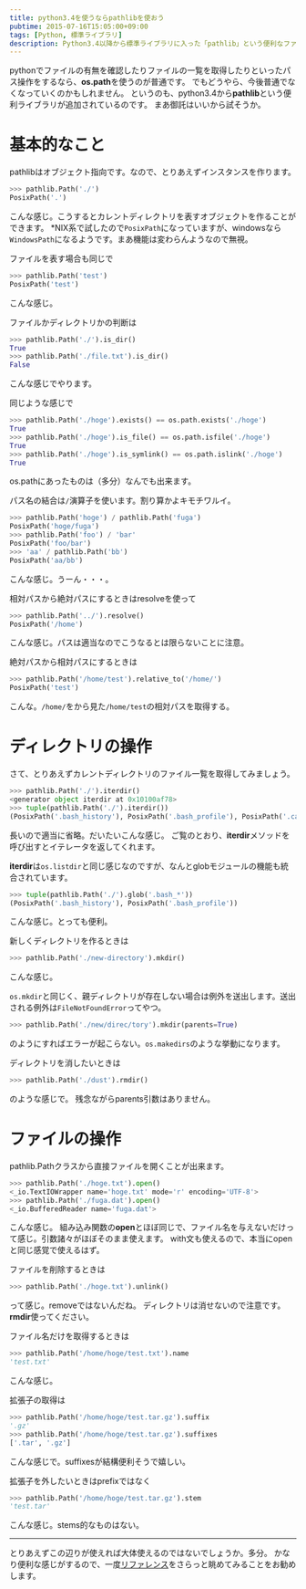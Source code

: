 ```yaml
---
title: python3.4を使うならpathlibを使おう
pubtime: 2015-07-16T15:05:00+09:00
tags: [Python, 標準ライブラリ]
description: Python3.4以降から標準ライブラリに入った「pathlib」という便利なファイルパス操作用のライブラリの解説です。かなり便利です。
---
```


pythonでファイルの有無を確認したりファイルの一覧を取得したりといったパス操作をするなら、**os.path**を使うのが普通です。
でもどうやら、今後普通でなくなっていくのかもしれません。
というのも、python3.4から**pathlib**という便利ライブラリが追加されているのです。
まあ御託はいいから試そうか。

# 基本的なこと
pathlibはオブジェクト指向です。なので、とりあえずインスタンスを作ります。
``` python
>>> pathlib.Path('./')
PosixPath('.')
```
こんな感じ。こうするとカレントディレクトリを表すオブジェクトを作ることができます。
\*NIX系で試したので`PosixPath`になっていますが、windowsなら`WindowsPath`になるようです。まあ機能は変わらんようなので無視。

ファイルを表す場合も同じで
``` python
>>> pathlib.Path('test')
PosixPath('test')
```
こんな感じ。

ファイルかディレクトリかの判断は
``` python
>>> pathlib.Path('./').is_dir()
True
>>> pathlib.Path('./file.txt').is_dir()
False
```
こんな感じでやります。

同じような感じで
``` python
>>> pathlib.Path('./hoge').exists() == os.path.exists('./hoge')
True
>>> pathlib.Path('./hoge').is_file() == os.path.isfile('./hoge')
True
>>> pathlib.Path('./hoge').is_symlink() == os.path.islink('./hoge')
True
```
os.pathにあったものは（多分）なんでも出来ます。

パス名の結合は`/`演算子を使います。割り算かよキモチワルイ。
``` python
>>> pathlib.Path('hoge') / pathlib.Path('fuga')
PosixPath('hoge/fuga')
>>> pathlib.Path('foo') / 'bar'
PosixPath('foo/bar')
>>> 'aa' / pathlib.Path('bb')
PosixPath('aa/bb')
```
こんな感じ。うーん・・・。

相対パスから絶対パスにするときはresolveを使って
``` python
>>> pathlib.Path('../').resolve()
PosixPath('/home')
```
こんな感じ。パスは適当なのでこうなるとは限らないことに注意。

絶対パスから相対パスにするときは
``` python
>>> pathlib.Path('/home/test').relative_to('/home/')
PosixPath('test')
```
こんな。`/home/`をから見た`/home/test`の相対パスを取得する。

# ディレクトリの操作
さて、とりあえずカレントディレクトリのファイル一覧を取得してみましょう。
``` python
>>> pathlib.Path('./').iterdir()
<generator object iterdir at 0x10100af78>
>>> tuple(pathlib.Path('./').iterdir())
(PosixPath('.bash_history'), PosixPath('.bash_profile'), PosixPath('.cache'), ...)
```
長いので適当に省略。だいたいこんな感じ。
ご覧のとおり、**iterdir**メソッドを呼び出すとイテレータを返してくれます。

**iterdir**は`os.listdir`と同じ感じなのですが、なんとglobモジュールの機能も統合されています。
``` python
>>> tuple(pathlib.Path('./').glob('.bash_*'))
(PosixPath('.bash_history'), PosixPath('.bash_profile'))
```
こんな感じ。とっても便利。

新しくディレクトリを作るときは
``` python
>>> pathlib.Path('./new-directory').mkdir()
```
こんな感じ。

`os.mkdir`と同じく、親ディレクトリが存在しない場合は例外を送出します。送出される例外は`FileNotFoundError`ってやつ。
``` python
>>> pathlib.Path('./new/direc/tory').mkdir(parents=True)
```
のようにすればエラーが起こらない。`os.makedirs`のような挙動になります。

ディレクトリを消したいときは
``` python
>>> pathlib.Path('./dust').rmdir()
```
のような感じで。
残念ながらparents引数はありません。

# ファイルの操作
pathlib.Pathクラスから直接ファイルを開くことが出来ます。
``` python
>>> pathlib.Path('./hoge.txt').open()
<_io.TextIOWrapper name='hoge.txt' mode='r' encoding='UTF-8'>
>>> pathlib.Path('./fuga.dat').open()
<_io.BufferedReader name='fuga.dat'>
```
こんな感じ。
組み込み関数の**open**とほぼ同じで、ファイル名を与えないだけって感じ。引数諸々がほぼそのまま使えます。
with文も使えるので、本当にopenと同じ感覚で使えるはず。

ファイルを削除するときは
``` python
>>> pathlib.Path('./hoge.txt').unlink()
```
って感じ。removeではないんだね。
ディレクトリは消せないので注意です。**rmdir**使ってください。

ファイル名だけを取得するときは
``` python
>>> pathlib.Path('/home/hoge/test.txt').name
'test.txt'
```
こんな感じ。

拡張子の取得は
``` python
>>> pathlib.Path('/home/hoge/test.tar.gz').suffix
'.gz'
>>> pathlib.Path('/home/hoge/test.tar.gz').suffixes
['.tar', '.gz']
```
こんな感じで。suffixesが結構便利そうで嬉しい。

拡張子を外したいときはprefixではなく
``` python
>>> pathlib.Path('/home/hoge/test.tar.gz').stem
'test.tar'
```
こんな感じ。stems的なものはない。

---

とりあえずこの辺りが使えれば大体使えるのではないでしょうか。多分。
かなり便利な感じがするので、一度[リファレンス](http://docs.python.jp/3/library/pathlib.html)をさらっと眺めてみることをお勧めします。
